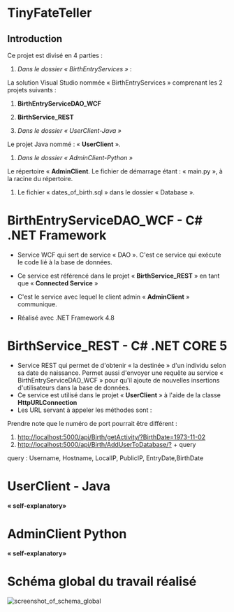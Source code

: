 # TinyFateTeller

## Introduction

Ce projet est divisé en 4 parties :

1. _Dans le dossier « BirthEntryServices »_ :

La solution Visual Studio nommée « BirthEntryServices » comprenant les 2 projets suivants :

1. **BirthEntryServiceDAO_WCF**
2. **BirthService_REST**

3. _Dans le dossier « UserClient-Java »_

Le projet Java nommé : « **UserClient** ».

1. _Dans le dossier « AdminClient-Python »_

Le répertoire « **AdminClient**. Le fichier de démarrage étant : « main.py », à la racine du répertoire.

1. Le fichier « dates_of_birth.sql » dans le dossier « Database ».

#

# BirthEntryServiceDAO_WCF - C# .NET Framework

- Service WCF qui sert de service « DAO ». C&#39;est ce service qui exécute le code lié à la base de données.

- Ce service est référencé dans le projet « **BirthService_REST** » en tant que « **Connected Service** »
- C&#39;est le service avec lequel le client admin « **AdminClient** » communique.
- Réalisé avec .NET Framework 4.8

#

# BirthService_REST - C# .NET CORE 5

- Service REST qui permet de d&#39;obtenir « la destinée » d&#39;un individu selon sa date de naissance. Permet aussi d&#39;envoyer une requête au service « BirthEntryServiceDAO_WCF » pour qu&#39;il ajoute de nouvelles insertions d&#39;utilisateurs dans la base de données.
- Ce service est utilisé dans le projet « **UserClient** » à l&#39;aide de la classe **HttpURLConnection**
- Les URL servant à appeler les méthodes sont :

Prendre note que le numéro de port pourrait être différent :

1. [http://localhost:5000/api/Birth/getActivity/?BirthDate=1973-11-02](http://localhost:5000/api/Birth/getActivity/?BirthDate=1973-11-02)
2. [http://localhost:5000/api/Birth/AddUserToDatabase/?](http://localhost:5000/api/Birth/AddUserToDatabase/?) + query

query : Username, Hostname, LocalIP, PublicIP, EntryDate,BirthDate

#

# UserClient - Java

**« self-explanatory»**

# AdminClient Python

**« self-explanatory»**

# Schéma global du travail réalisé

![screenshot_of_schema_global](ss3.png)
